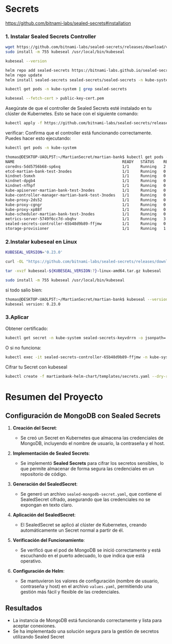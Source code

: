 # Secrets

https://github.com/bitnami-labs/sealed-secrets#installation

### 1. Instalar Sealed Secrets Controller

```bash
wget https://github.com/bitnami-labs/sealed-secrets/releases/download/v0.18.1/kubeseal-linux-amd64 -O kubeseal
sudo install -m 755 kubeseal /usr/local/bin/kubeseal
```

```bash
kubeseal --version
```

```bash
helm repo add sealed-secrets https://bitnami-labs.github.io/sealed-secrets
helm repo update
helm install sealed-secrets sealed-secrets/sealed-secrets -n kube-system
```

```bash
kubectl get pods -n kube-system | grep sealed-secrets
```

```bash
kubeseal --fetch-cert > public-key-cert.pem
```

Asegúrate de que el controller de Sealed Secrets esté instalado en tu clúster de Kubernetes. Esto se hace con el siguiente comando:

```bash
kubectl apply -f https://github.com/bitnami-labs/sealed-secrets/releases/latest/download/controller.yaml
```

verificar:
Confirma que el controller está funcionando correctamente. Puedes hacer esto ejecutando:

```bash
kubectl get pods -n kube-system
```

```bash
thomas@DESKTOP-UAOLP5T:~/MartianSecret/martian-bank$ kubectl get pods -n kube-system
NAME                                               READY   STATUS    RESTARTS       AGE
coredns-5dd5756b68-sp6xq                           1/1     Running   2 (111m ago)   111m
etcd-martian-bank-test-3nodes                      1/1     Running   0              112m
kindnet-5smxh                                      1/1     Running   0              111m
kindnet-dpgb4                                      1/1     Running   0              111m
kindnet-nfhpf                                      1/1     Running   0              111m
kube-apiserver-martian-bank-test-3nodes            1/1     Running   0              112m
kube-controller-manager-martian-bank-test-3nodes   1/1     Running   0              112m
kube-proxy-2ds52                                   1/1     Running   0              111m
kube-proxy-cgngr                                   1/1     Running   0              111m
kube-proxy-xp88f                                   1/1     Running   0              111m
kube-scheduler-martian-bank-test-3nodes            1/1     Running   0              112m
metrics-server-5749f6cc7d-xbqhv                    1/1     Running   3 (111m ago)   111m
sealed-secrets-controller-65b48d9b89-ffjmw         1/1     Running   0              56m
storage-provisioner                                1/1     Running   1 (111m ago)   112m
```

### 2.Instalar kubeseal en Linux

```bash
KUBESEAL_VERSION='0.23.0'
```

```bash
curl -OL "https://github.com/bitnami-labs/sealed-secrets/releases/download/v${KUBESEAL_VERSION:?}/kubeseal-${KUBESEAL_VERSION:?}-linux-amd64.tar.gz"
```

```bash
tar -xvzf kubeseal-${KUBESEAL_VERSION:?}-linux-amd64.tar.gz kubeseal
```

```bash
sudo install -m 755 kubeseal /usr/local/bin/kubeseal
```

si todo salio bien:
```bash
thomas@DESKTOP-UAOLP5T:~/MartianSecret/martian-bank$ kubeseal --version
kubeseal version: 0.23.0
```

### 3.Aplicar

Obtener certificado:

```bash
kubectl get secret -n kube-system sealed-secrets-keyvdrrn -o jsonpath='{.data.tls\.crt}' | base64 --decode > mycert.pem
```
O si no funciona:
```bash
kubectl exec -it sealed-secrets-controller-65b48d9b89-ffjmw -n kube-system -- cat /etc/sealed-secrets/tls.crt > mycert.pem
```


Cifrar tu Secret con kubeseal

```bash
kubectl create -f martianbank-helm-chart/templates/secrets.yaml --dry-run=client -o json | kubeseal --cert mycert.pem -o yaml > martianbank-helm-chart/templates/sealed-mongodb-secret.yaml
```


# Resumen del Proyecto

## Configuración de MongoDB con Sealed Secrets

1. **Creación del Secret**:
   - Se creó un Secret en Kubernetes que almacena las credenciales de MongoDB, incluyendo el nombre de usuario, la contraseña y el host.

2. **Implementación de Sealed Secrets**:
   - Se implementó **Sealed Secrets** para cifrar los secretos sensibles, lo que permite almacenar de forma segura las credenciales en un repositorio de código.

3. **Generación del SealedSecret**:
   - Se generó un archivo `sealed-mongodb-secret.yaml`, que contiene el SealedSecret cifrado, asegurando que las credenciales no se expongan en texto claro.

4. **Aplicación del SealedSecret**:
   - El SealedSecret se aplicó al clúster de Kubernetes, creando automáticamente un Secret normal a partir de él.

5. **Verificación del Funcionamiento**:
   - Se verificó que el pod de MongoDB se inició correctamente y está escuchando en el puerto adecuado, lo que indica que está operativo.

6. **Configuración de Helm**:
   - Se mantuvieron los valores de configuración (nombre de usuario, contraseña y host) en el archivo `values.yaml`, permitiendo una gestión más fácil y flexible de las credenciales.

## Resultados

- La instancia de MongoDB está funcionando correctamente y lista para aceptar conexiones.
- Se ha implementado una solución segura para la gestión de secretos utilizando Sealed Secret
